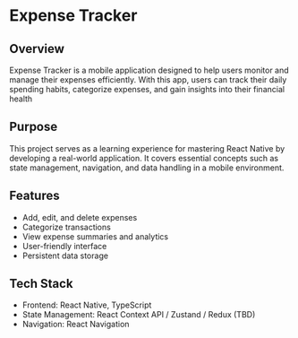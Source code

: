 # Expense Tracker

## Overview

Expense Tracker is a mobile application designed to help users monitor and manage their expenses efficiently. With this app, users can track their daily spending habits, categorize expenses, and gain insights into their financial health

## Purpose

This project serves as a learning experience for mastering React Native by developing a real-world application. It covers essential concepts such as state management, navigation, and data handling in a mobile environment.

## Features

- Add, edit, and delete expenses
- Categorize transactions
- View expense summaries and analytics
- User-friendly interface
- Persistent data storage

## Tech Stack

- Frontend: React Native, TypeScript
- State Management: React Context API / Zustand / Redux (TBD)
- Navigation: React Navigation

